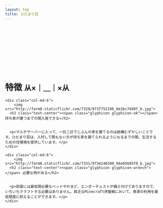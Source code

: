 ```yaml
---
layout: top
title: ひだまり荘
---
```



<div class="jumbotron">

  <div class="container">
    <font color="white">
      <h1>ひだまり荘</h1>
      <p>入村して間もない頃は家もなく、とても生活しづらいかと思います。<br>おさむ村交通局では、新規入村者を対象に一定の期間、住環境を提供しています。</p>
    </font>
  </div>

</div>


<div class="container">

  <div class="page-header">
    <h1>特徴 <small>从×｜＿｜×从</small></h1>
  </div>

  <div class="row">

    <div class="col-md-6">
        <img src="http://farm8.staticflickr.com/7329/9737752196_0e1bc7d49f_b.jpg">
      <h2 class="text-center"><span class="glyphicon glyphicon-ok"></span> 持ち家が建つまでの間入居できる</h2>


      <p>マルチサーバーに入って、一日二日でじぶんの家を建てるのは結構むずかしいことです。ひだまり荘は、入村して間もない方が持ち家を建てられるようになるまでの間、生活するための住環境を提供しています。</p>
    </div>

    <div class="col-md-6">
        <img src="http://farm8.staticflickr.com/7331/9734240340_66e05695f0_b.jpg">
      <h2 class="text-center"><span class="glyphicon glyphicon-wrench"></span> 必要な物がある</h2>


      <p>部屋には最低限必要なベッドやかまど、エンダーチェストが備え付けてありますので、いちいちクラフトする必要はありません。貧乏なMinecraft序盤戦において、資源の利用を最低限度に抑えることができます。</p>
    </div>

  </div>

</div>
